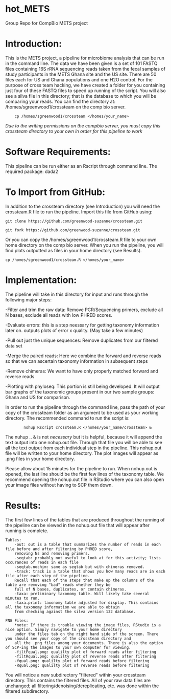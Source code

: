 # hot_METS
Group Repo for CompBio METS project

# Introduction:
  This is the METS project, a pipeline for microbiome analysis that can be run in the command line. The data we have been given is a set 
  of 101 FASTQ files containing 16S rRNA sequencing reads taken from the fecal samples of study participants in the METS Ghana site and 
  the US site. There are 50 files each for US and Ghana populations and one H2O control. For the purpose of cross team hacking, we have 
  created a folder for you containing just four of these FASTQ files to speed up running of the script. You will also see a silva file in 
  this directory; that is the database to which you will be comparing your reads. You can find the directory at: 
/homes/sgreenwood1/crossteam on the comp bio server. 

		cp /homes/sgreenwood1/crossteam </homes/your_name>

*Due to the writing permissions on the compbio server, you must copy this crossteam directory to your own in order for this pipeline to work*
          
# Software Requirements:
This pipeline can be run either as an Rscript through command line. The required package: dada2
	

# To Import from GitHub:
In addition to the crossteam directory (see Introduction) you will need the crossteam.R file to run the pipeline. 
Import this file from GitHub using:

	git clone https://github.com/greenwood-suzanne/crossteam.git

	git fork https://github.com/greenwood-suzanne/crossteam.git

Or you can copy the /homes/sgreenwood1/crossteam.R file to your own home directory on the comp bio server. When you run the pipeline, you will find plots outputted as files in your home directory (see Results).
	
	cp /homes/sgreenwood1/crossteam.R </homes/your_name>
  
# Implementation:
   The pipeline will take in this directory for input and runs through the following major steps:
   
   -Filter and trim the raw data: Remove PCR/Sequencing primers, exclude all N bases, exclude all reads with low PHRED scores.
      
   -Evaluate errors: this is a step neessary for getting taxonomy information later on. outputs plots of error x quality. 
      (May take a few minutes)
      
   -Pull out just the unique sequences: Remove duplicates from our filtered data set
      
   -Merge the paired reads: Here we combine the forward and reverse reads so that we can ascertain taxonomy information 
      in subsequent steps
      
   -Remove chimeras: We want to have only properly matched forward and reverse reads 
      
   -Plotting with phyloseq: This portion is still being developed. It will output bar graphs of the taxonomic groups present in our
      two sample groups: Ghana and US for comparison.

In order to run the pipeline through the command line, pass the path of your copy of the crossteam folder as an argument to be used as
your working directory. The recommended command to run the script is: 
			
			nohup Rscript crossteam.R </homes/your_name/crossteam> &
			
The nuhup .. & is not *necessary* but it is helpful, because it will append the text output into one nohup.out file. Through that file
you will be able to see all the text output from each individual step in the pipeline. This nohup.out file will be written to your home 
directory. The plot images will appear as .png files in your home directory. 

Please allow about 15 minutes for the pipeline to run. When nohup.out is opened, the last line should be the first few lines of the taxonomy table. We recommend opening the nohup.out file in RStudio where you can also open your image files without having to SCP them down.
																																																																
# Results:																						
The first few lines of the tables that are produced throughout the running of the pipeline can be viewed in the nohup.out file that
will appear after running is complete.

	Tables:
		-out: out is a table that summarizes the number of reads in each file before and after filtering by PHRED score, 
		removing Ns and removing primers.
		-seqtab: probably not useful to look at for this activity; lists occurances of reads in each file
		-seqtab.nochim: same as seqtab but with chimeras removed. 
		-track: track is a table that shows you how many reads are in each file after each step of the pipeline. 
		Recall that each of the steps that make up the columns of the table are removing "bad" reads whether they be
		full of N bases, duplicates, or contain chimeras.
		-taxa: preliminary taxonomy table. Will likely take several minutes to run.
		-taxa.print: taxonomy table adjusted for display. This contains all the taxonomy information we are able to obtain
		from checking against the silva version 132 database.
			
	PNG Files:
		*note: If there is trouble viewing the image files, RStudio is a nice option. Simply navigate to your home directory 
		under the files tab on the right hand side of the screen. There you should see your copy of the crossteam directory and
		all the .png files among your documents. There is also the option of SCP-ing the images to your own computer for viewing.
		-filtFqual.png: qualilty plot of forward reads after filtering
		-filtRqual.png: qualilty plot of reverse reads after filtering
		-fqual.png: qualilty plot of forward reads before filtering
		-Rqual.png: qualilty plot of reverse reads before filtering
			
You will notice a new subdirectory "filtered" within your crossteam directory. This contains the filtered files. 
All of your raw data files are unchanged; all filtering/denoising/dereplicating, etc. was done within the filtered subdirectory.
